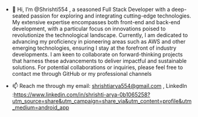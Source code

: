 - 👋 Hi, I’m @Shrishti554 , a seasoned Full Stack Developer with a deep-seated passion for exploring and integrating cutting-edge technologies.
      My extensive expertise encompasses both front-end and back-end development, with a particular focus on innovations poised to revolutionize the technological landscape.
      Currently, I am dedicated to advancing my proficiency in pioneering areas such as AWS and other emerging technologies, ensuring I stay at the forefront of industry developments.
     I am keen to collaborate on forward-thinking projects that harness these advancements to deliver impactful and sustainable solutions.
      For potential collaborations or inquiries, please feel free to contact me through GitHub or my professional channels

- 📫 Reach me through my email: shrishtiarya554@gmail.com , LinkedIn :https://www.linkedin.com/in/shrishti-arya-0b1065258?utm_source=share&utm_campaign=share_via&utm_content=profile&utm_medium=android_app


<!---
Shrishti554/Shrishti554 is a ✨ special ✨ repository because its `README.md` (this file) appears on your GitHub profile.
You can click the Preview link to take a look at your changes.
--->
